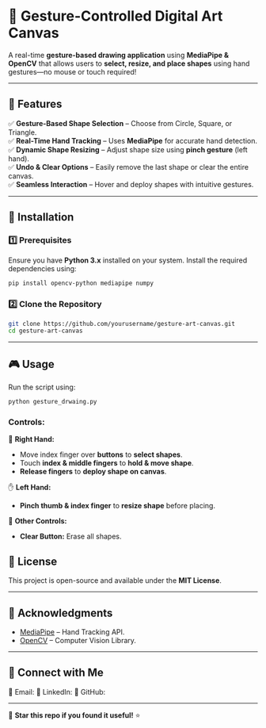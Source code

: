 # 🎨 Gesture-Controlled Digital Art Canvas

A real-time **gesture-based drawing application** using **MediaPipe & OpenCV** that allows users to **select, resize, and place shapes** using hand gestures—no mouse or touch required!

---

## 🚀 Features

✅ **Gesture-Based Shape Selection** – Choose from Circle, Square, or Triangle.\
✅ **Real-Time Hand Tracking** – Uses **MediaPipe** for accurate hand detection.\
✅ **Dynamic Shape Resizing** – Adjust shape size using **pinch gesture** (left hand).\
✅ **Undo & Clear Options** – Easily remove the last shape or clear the entire canvas.\
✅ **Seamless Interaction** – Hover and deploy shapes with intuitive gestures.

---

## 📌 Installation

### **1️⃣ Prerequisites**

Ensure you have **Python 3.x** installed on your system. Install the required dependencies using:

```sh
pip install opencv-python mediapipe numpy
```

### **2️⃣ Clone the Repository**

```sh
git clone https://github.com/yourusername/gesture-art-canvas.git
cd gesture-art-canvas
```

---

## 🎮 Usage

Run the script using:

```sh
python gesture_drwaing.py
```

### **Controls:**

🎯 **Right Hand:**

- Move index finger over **buttons** to **select shapes**.
- Touch **index & middle fingers** to **hold & move shape**.
- **Release fingers** to **deploy shape on canvas**.

✋ **Left Hand:**

- **Pinch thumb & index finger** to **resize shape** before placing.

🧹 **Other Controls:**

- **Clear Button:** Erase all shapes.


## 📜 License

This project is open-source and available under the **MIT License**.

---

## 🙌 Acknowledgments

- [MediaPipe](https://mediapipe.dev/) – Hand Tracking API.
- [OpenCV](https://opencv.org/) – Computer Vision Library.

---

## 🤝 Connect with Me

📧 Email: [](savio25082002@gmail.com)
🔗 LinkedIn: [](https://linkedin.com/in/nitinsaviobada)
🐙 GitHub: [](https://github.com/Nitin9181)

---

🚀 **Star this repo if you found it useful!** ⭐


